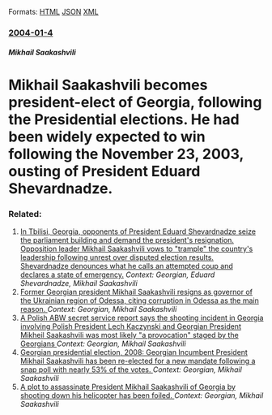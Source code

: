 
Formats: [HTML](/news/2004/01/4/mikhail-saakashvili-becomes-president-elect-of-georgia-following-the-presidential-elections-he-had-been-widely-expected-to-win-following.html)  [JSON](/news/2004/01/4/mikhail-saakashvili-becomes-president-elect-of-georgia-following-the-presidential-elections-he-had-been-widely-expected-to-win-following.json)  [XML](/news/2004/01/4/mikhail-saakashvili-becomes-president-elect-of-georgia-following-the-presidential-elections-he-had-been-widely-expected-to-win-following.xml)  

### [2004-01-4](/news/2004/01/4/index.md)

##### Mikhail Saakashvili
#  Mikhail Saakashvili becomes president-elect of Georgia, following the Presidential elections. He had been widely expected to win following the November 23, 2003, ousting of President Eduard Shevardnadze.




### Related:

1. [ In Tbilisi, Georgia, opponents of President Eduard Shevardnadze seize the parliament building and demand the president's resignation. Opposition leader Mikhail Saakashvili vows to "trample" the country's leadership following unrest over disputed election results. Shevardnadze denounces what he calls an attempted coup and declares a state of emergency.](/news/2003/11/22/in-tbilisi-georgia-opponents-of-president-eduard-shevardnadze-seize-the-parliament-building-and-demand-the-president-s-resignation-oppos.md) _Context:  Georgian, Eduard Shevardnadze, Mikhail Saakashvili_
2. [Former Georgian president Mikhail Saakashvili resigns as governor of the Ukrainian region of Odessa, citing corruption in Odessa as the main reason. ](/news/2016/11/7/former-georgian-president-mikhail-saakashvili-resigns-as-governor-of-the-ukrainian-region-of-odessa-citing-corruption-in-odessa-as-the-main.md) _Context:  Georgian, Mikhail Saakashvili_
3. [ A Polish ABW secret service report says the shooting incident in Georgia involving Polish President Lech Kaczynski and Georgian President Mikheil Saakashvili was most likely "a provocation" staged by the Georgians ](/news/2008/11/27/a-polish-abw-secret-service-report-says-the-shooting-incident-in-georgia-involving-polish-president-lech-kaczyaski-and-georgian-president.md) _Context:  Georgian, Mikhail Saakashvili_
4. [ Georgian presidential election, 2008: Georgian Incumbent President Mikhail Saakashvili has been re-elected for a new mandate following a snap poll with nearly 53% of the votes. ](/news/2008/01/6/georgian-presidential-election-2008-georgian-incumbent-president-mikhail-saakashvili-has-been-re-elected-for-a-new-mandate-following-a-sn.md) _Context:  Georgian, Mikhail Saakashvili_
5. [ A plot to assassinate President Mikhail Saakashvili of Georgia by shooting down his helicopter has been foiled. ](/news/2006/02/3/a-plot-to-assassinate-president-mikhail-saakashvili-of-georgia-by-shooting-down-his-helicopter-has-been-foiled.md) _Context:  Georgian, Mikhail Saakashvili_
